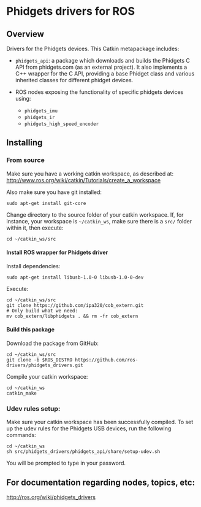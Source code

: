 Phidgets drivers for ROS
========================

Overview
---------------------------------------------

Drivers for the Phidgets devices. This Catkin metapackage includes:

 * `phidgets_api`: a package which downloads and builds the Phidgets C API from
   phidgets.com (as an external project). It also implements a C++ wrapper
   for the C API, providing a base Phidget class and various inherited classes
   for different phidget devices.

 * ROS nodes exposing the functionality of specific phidgets devices using: 
   * `phidgets_imu` 
   * `phidgets_ir`
   * `phidgets_high_speed_encoder`

Installing
---------------------------------------------

### From source ###

Make sure you have a working catkin workspace, as described at:
http://www.ros.org/wiki/catkin/Tutorials/create_a_workspace

Also make sure you have git installed:

    sudo apt-get install git-core

Change directory to the source folder of your catkin workspace.
If, for instance, your workspace is `~/catkin_ws`, make sure there is
a `src/` folder within it, then execute:

    cd ~/catkin_ws/src

#### Install ROS wrapper for Phidgets driver ####

Install dependencies:

    sudo apt-get install libusb-1.0-0 libusb-1.0-0-dev

Execute:

    cd ~/catkin_ws/src
    git clone https://github.com/ipa320/cob_extern.git
    # Only build what we need:
    mv cob_extern/libphidgets . && rm -fr cob_extern

#### Build this package ####

Download the package from GitHub:

    cd ~/catkin_ws/src
    git clone -b $ROS_DISTRO https://github.com/ros-drivers/phidgets_drivers.git

Compile your catkin workspace:

    cd ~/catkin_ws
    catkin_make

### Udev rules setup: ###

Make sure your catkin workspace has been successfully compiled.
To set up the udev rules for the Phidgets USB devices, run the following commands:

    cd ~/catkin_ws
    sh src/phidgets_drivers/phidgets_api/share/setup-udev.sh

You will be prompted to type in your password.


For documentation regarding nodes, topics, etc:
---------------------------------------------

http://ros.org/wiki/phidgets_drivers
